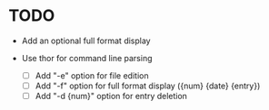 # TODO

* Add an optional full format display

* Use thor for command line parsing
    
    - [ ] Add "-e" option for file edition
    - [ ] Add "-f" option for full format display ({num} {date} {entry})
    - [ ] Add "-d {num}" option for entry deletion
